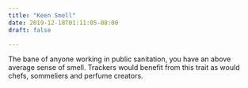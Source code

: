 ```yaml
---
title: "Keen Smell"
date: 2019-12-18T01:11:05-08:00
draft: false

---
```


The bane of anyone working in public sanitation, you have an above average sense of smell. Trackers would benefit from this trait as would chefs, sommeliers and perfume creators.